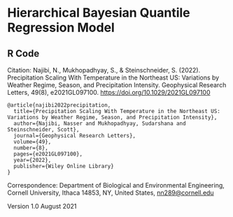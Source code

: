 # Hierarchical Bayesian Quantile Regression Model
## R Code

Citation: Najibi, N., Mukhopadhyay, S., & Steinschneider, S. (2022). Precipitation Scaling With Temperature in the Northeast US: Variations by Weather Regime, Season, and Precipitation Intensity. Geophysical Research Letters, 49(8), e2021GL097100. https://doi.org/10.1029/2021GL097100

```
@article{najibi2022precipitation,
  title={Precipitation Scaling With Temperature in the Northeast US: Variations by Weather Regime, Season, and Precipitation Intensity},
  author={Najibi, Nasser and Mukhopadhyay, Sudarshana and Steinschneider, Scott},
  journal={Geophysical Research Letters},
  volume={49},
  number={8},
  pages={e2021GL097100},
  year={2022},
  publisher={Wiley Online Library}
}
```

Correspondence: Department of Biological and Environmental Engineering, Cornell University, Ithaca 14853, NY, United States, nn289@cornell.edu

Version 1.0 August 2021

